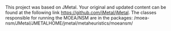 This project was based on JMetal.
Your original and updated content can be found at the following link https://github.com/jMetal/jMetal.
The classes responsible for running the MOEA/NSM are in the packages:
/moea-nsm/JMetal/JMETALHOME/jmetal/metaheuristics/moeansm/